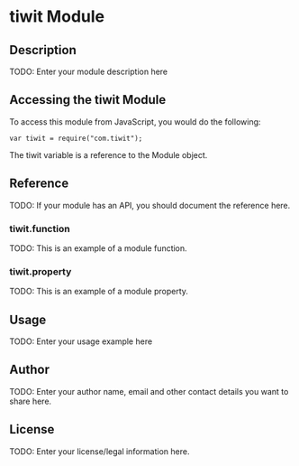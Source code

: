 # tiwit Module

## Description

TODO: Enter your module description here

## Accessing the tiwit Module

To access this module from JavaScript, you would do the following:

    var tiwit = require("com.tiwit");

The tiwit variable is a reference to the Module object.

## Reference

TODO: If your module has an API, you should document
the reference here.

### tiwit.function

TODO: This is an example of a module function.

### tiwit.property

TODO: This is an example of a module property.

## Usage

TODO: Enter your usage example here

## Author

TODO: Enter your author name, email and other contact
details you want to share here.

## License

TODO: Enter your license/legal information here.
